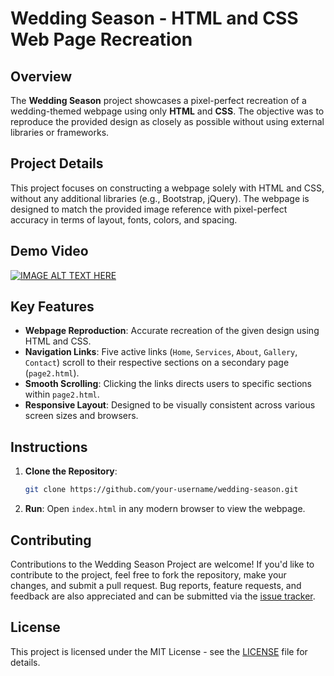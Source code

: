 # Wedding Season - HTML and CSS Web Page Recreation

## Overview
The **Wedding Season** project showcases a pixel-perfect recreation of a wedding-themed webpage using only **HTML** and **CSS**. The objective was to reproduce the provided design as closely as possible without using external libraries or frameworks.

## Project Details
This project focuses on constructing a webpage solely with HTML and CSS, without any additional libraries (e.g., Bootstrap, jQuery). The webpage is designed to match the provided image reference with pixel-perfect accuracy in terms of layout, fonts, colors, and spacing.

## Demo Video
[![IMAGE ALT TEXT HERE](https://img.youtube.com/vi/xuwbHHrNvf4/hqdefault.jpg)](https://www.youtube.com/watch?v=V5JYq7bXOM8)

## Key Features
- **Webpage Reproduction**: Accurate recreation of the given design using HTML and CSS.
- **Navigation Links**: Five active links (`Home`, `Services`, `About`, `Gallery`, `Contact`) scroll to their respective sections on a secondary page (`page2.html`).
- **Smooth Scrolling**: Clicking the links directs users to specific sections within `page2.html`.
- **Responsive Layout**: Designed to be visually consistent across various screen sizes and browsers.

## Instructions
1. **Clone the Repository**:
   ```bash
   git clone https://github.com/your-username/wedding-season.git
   ```
2. **Run**: Open `index.html` in any modern browser to view the webpage.

## Contributing

Contributions to the Wedding Season Project are welcome! If you'd like to contribute to the project, feel free to fork the repository, make your changes, and submit a pull request. Bug reports, feature requests, and feedback are also appreciated and can be submitted via the [issue tracker](https://github.com/shecoderfinally/Web-Projects/issues).

## License

This project is licensed under the MIT License - see the [LICENSE](https://github.com/shecoderfinally/Wedding-Season/blob/main/LICENSE) file for details.
